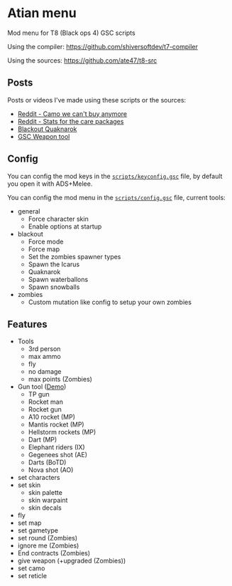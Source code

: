 # Atian menu

Mod menu for T8 (Black ops 4) GSC scripts

Using the compiler: https://github.com/shiversoftdev/t7-compiler

Using the sources: https://github.com/ate47/t8-src

## Posts

Posts or videos I've made using these scripts or the sources:

- [Reddit - Camo we can't buy anymore](https://www.reddit.com/r/Blackops4/comments/10y963t/if_someone_wants_to_see_the_camos_we_cant_buy/)
- [Reddit - Stats for the care packages](https://www.reddit.com/r/Blackops4/comments/nhonhu/if_you_had_ever_wondered_the_probabilities_in_the/)
- [Blackout Quaknarok](https://www.youtube.com/watch?v=XphuwHYtSjk)
- [GSC Weapon tool](https://www.youtube.com/watch?v=hPBZrQQ7u4c)

## Config

You can config the mod keys in the [`scripts/keyconfig.gsc`](scripts/keyconfig.gsc) file, by default you open it with ADS+Melee.

You can config the mod menu in the [`scripts/config.gsc`](scripts/config.gsc) file, current tools:

- general
  - Force character skin
  - Enable options at startup
- blackout
  - Force mode
  - Force map
  - Set the zombies spawner types
  - Spawn the Icarus
  - Quaknarok
  - Spawn waterballons
  - Spawn snowballs
- zombies
  - Custom mutation like config to setup your own zombies

## Features

- Tools
  - 3rd person
  - max ammo
  - fly
  - no damage
  - max points (Zombies)
- Gun tool ([Demo](https://www.youtube.com/watch?v=hPBZrQQ7u4c))
  - TP gun
  - Rocket man
  - Rocket gun
  - A10 rocket (MP)
  - Mantis rocket (MP)
  - Hellstorm rockets (MP)
  - Dart (MP)
  - Elephant riders (IX)
  - Gegenees shot (AE)
  - Darts (BoTD)
  - Nova shot (AO)
- set characters
- set skin
  - skin palette
  - skin warpaint
  - skin decals
- fly
- set map
- set gametype
- set round (Zombies)
- ignore me (Zombies)
- End contracts (Zombies)
- give weapon (+upgraded (Zombies))
- set camo
- set reticle

